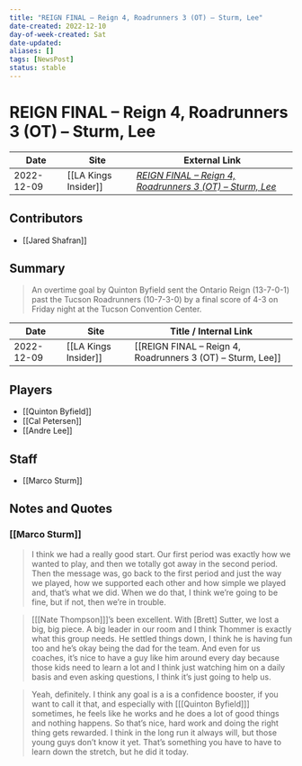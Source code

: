 ```yaml
---
title: "REIGN FINAL – Reign 4, Roadrunners 3 (OT) – Sturm, Lee"
date-created: 2022-12-10
day-of-week-created: Sat
date-updated: 
aliases: []
tags: [NewsPost]
status: stable
---
```


# REIGN FINAL – Reign 4, Roadrunners 3 (OT) – Sturm, Lee

| Date       | Site                 | External Link                                                                                                                                     |
| ---------- | -------------------- | ------------------------------------------------------------------------------------------------------------------------------------------------- |
| 2022-12-09 | [[LA Kings Insider]] | [*REIGN FINAL – Reign 4, Roadrunners 3 (OT) – Sturm, Lee*](https://lakingsinsider.com/2022/12/09/reign-final-reign-4-roadrunners-3-ot-sturm-lee/) |

## Contributors
- [[Jared Shafran]]

## Summary
> An overtime goal by Quinton Byfield sent the Ontario Reign (13-7-0-1) past the Tucson Roadrunners (10-7-3-0) by a final score of 4-3 on Friday night at the Tucson Convention Center.

| Date       | Site                 | Title / Internal Link                                      |
| ---------- | -------------------- | ---------------------------------------------------------- |
| 2022-12-09 | [[LA Kings Insider]] | [[REIGN FINAL – Reign 4, Roadrunners 3 (OT) – Sturm, Lee]] |

## Players
- [[Quinton Byfield]]
- [[Cal Petersen]]
- [[Andre Lee]]

## Staff
- [[Marco Sturm]]

## Notes and Quotes
### [[Marco Sturm]]
> I think we had a really good start. Our first period was exactly how we wanted to play, and then we totally got away in the second period. Then the message was, go back to the first period and just the way we played, how we supported each other and how simple we played and, that’s what we did. When we do that, I think we’re going to be fine, but if not, then we’re in trouble.

> \[[[Nate Thompson]]]’s been excellent. With \[Brett] Sutter, we lost a big, big piece. A big leader in our room and I think Thommer is exactly what this group needs. He settled things down, I think he is having fun too and he’s okay being the dad for the team. And even for us coaches, it’s nice to have a guy like him around every day because those kids need to learn a lot and I think just watching him on a daily basis and even asking questions, I think it’s just going to help us.

> Yeah, definitely. I think any goal is a is a confidence booster, if you want to call it that, and especially with \[[[Quinton Byfield]]] sometimes, he feels like he works and he does a lot of good things and nothing happens. So that’s nice, hard work and doing the right thing gets rewarded. I think in the long run it always will, but those young guys don’t know it yet. That’s something you have to have to learn down the stretch, but he did it today.



